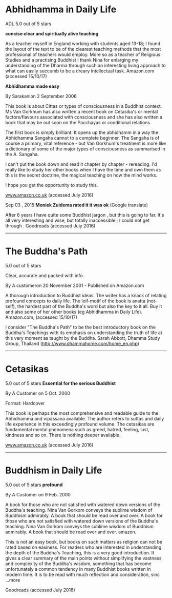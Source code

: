 # Abhidhamma in Daily Life

ADL 5.0 out of 5 stars

**concise clear and spiritually alive teaching**

As a teacher myself in England working with students aged 13-18; I found the layout of the text to be of the clearest teaching methods that the most professional of teachers would employ. More so as a teacher of Religious Studies and a practising Buddhist I thank Nina for enlarging my understanding of the Dharma through such an interesting living approach to what can easily succumb to be a dreary intellectual task. Amazon.com (accessed 15/10/17)

**Abhidhamma made easy**

By Sarakanion 2 September 2006

This book is about Cittas or types of consciousness in a Buddhist context. Ms Van Gorkhum has also written a recent book on Cetasika's or mental factors/flavours associated with consciousness and she has also written a book that may be out soon on the Pacchayas or conditional relations.

The first book is simply brilliant. It opens up the abhidhamm in a way the Abhidhamma Sangaha cannot to a complete beginner. The Sangaha is of course a primary, vital reference - but Van Gorkhum's treatment is more like a dictionary of some of the major types of consciousness as summarised in the A. Sangaha.

I can't put the book down and read it chapter by chapter - rereading. I'd really like to study her other books when I have the time and own them as this is the secret doctrine, the magical teaching on how the mind works.

I hope you get the opportunity to study this.

www.amazon.co.uk (accessed July 2016)


Sep 03 , 2015 **Moniek Zuidema rated it it was ok** (Google translate)

After 6 years I have quite some Buddhist jargon , but this is going to far.
It's all very interesting and wise, but totally inaccessible ; I could not get through .
Goodreads (accessed July 2016)

---


# The Buddha's Path

5.0 out of 5 stars 

Clear, accurate and packed with info.

By A customeron 20 November 2001 - Published on Amazon.com

A thorough introduction to Buddhist ideas. The writer has a knack of relating profound concepts to daily life. The leif-motif of the book is anatta (not-self), the hardest part of the Buddha's word but also the key to it all. Buy it and also some of her other books (eg Abhidhamma in Daily Life). Amazon.com, (accessed 15/10/17)

I consider "The Buddha's Path" to be the best introductory book on the Buddha's Teachings with its emphasis on understanding the truth of life at this very moment as taught by the Buddha. Sarah Abbott, Dhamma Study Group, Thailand (http://www.dhammahome.com/home_en.php)

---

# Cetasikas

5.0 out of 5 stars **Essential for the serious Buddhist**

By A Customer on 5 Oct. 2000

Format: Hardcover

This book is perhaps the most comprehensive and readable guide to the Abhidhamma and vipassana available. The author refers to suttas and daily life experience in this exceedingly profound volume. The cetasikas are fundamental mental phenomena such as greed, hatred, feeling, lust, kindness and so on. There is nothing deeper available.

www.amazon.co.uk (accessed July 2016)

---


# Buddhism in Daily Life

5.0 out of 5 stars **profound**

By A Customer on 9 Feb. 2000

A book for those who are not satisfied with watered down versions of the Buddha's teaching. Nina Van Gorkom conveys the sublime wisdom of Buddhism admirably. A book that should be read over and over.
A book for those who are not satisfied with watered down versions of the Buddha's teaching. Nina Van Gorkom conveys the sublime wisdom of Buddhism admirably. A book that should be read over and over.
amazon.

 This is not an easy book, but books on such matters as religion can not be rated based on easiness. For readers who are interested in understanding the depth of the Buddha's Teaching, this is a very good introduction. It gives a clear summary of the main points without simplifying the vastness and complexity of the Buddha's wisdom, something that has become unfortunately a common tendency in many Buddhist books written in modern time. It is to be read with much reflection and consideration, sinc ...more 

Goodreads (accessed July 2016)

